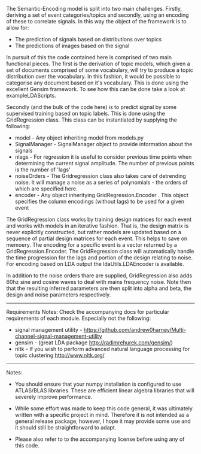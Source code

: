 The Semantic-Encoding model is split into two main challenges. Firstly, deriving a set of event categories/topics and secondly, using an encoding of these to correlate signals. In this way the object of the framework is to allow for:

  - The prediction of signals based on distributions over topics
  - The predictions of images based on the signal

In pursuit of this the code contained here is comprised of two main functional pieces. The first is the derivation of topic models, which given a set of documents comprised of some vocabulary, will try to produce a topic distribution over the vocabulary. In this fashion, it would be possible to categorise any document based on it's vocabulary. This is done using the excellent Gensim framework. To see how this can be done take a look at exampleLDAScripts. 

Secondly (and the bulk of the code here) is to predict signal by some supervised training based on topic labels. This is done using the GridRegression class. This class can be instantiated by supplying the following:
  - model - Any object inheriting model from models.py
  - SignalManager - SignalManager object to provide information about the signals
  - nlags - For regression it is useful to consider previous time points when determining the current signal amplitude. The number of previous     points is the number of 'lags'
  - noiseOrders - The Gridregression class also takes care of detrending noise. It will manage a noise as a series of polynomials - the orders     of which are specified here.
  - encoder - Any object inheritying GridRegression.Encoder . This object specifies the column encodings (without lags) to be used for a given     event

The GridRegression class works by training design matrices for each event and works with models in an iterative fashion. That is, the design matrix is never explicitly constructed, but rather models are updated based on a sequence of partial design matrices for each event. This helps to save on memoery. The encoding for a specific event is a vector returned by a GridRegression.Encoder. The GridRegression class will automatically handle the time progression for the lags and portion of the design relating to noise. For encoding based on LDA output the ldaUtils.LDAEncoder is available. 

In addition to the noise orders thare are supplied, GridRegression also adds 60hz sine and cosine waves to deal with mains frequency noise. Note then that the resulting inferred parameters are then split into alpha and beta, the design and noise parameters respectively. 


---------------------------------
Requirements Notes:
Check the accompanying docs for particular requirements of each module. Especially not the following:

- signal management utility - https://github.com/andrew0harney/Multi-channel-signal-management-utility
- gensim - (great LDA package http://radimrehurek.com/gensim/)
- nltk - If you wish to perform advanced natural language processing for topic clustering http://www.nltk.org/


---------------------------------
Notes:

  - You should ensure that your numpy installation is configured to use ATLAS/BLAS libraries. These are efficient linear algebra libraries that will severely improve performance. 

  - While some effort was made to keep this code general, it was ultimately written with a specific project in mind. Therefore it is not intended as a general release package, however, I hope it may provide some use and it should still be straightforward to adapt.

- Please also refer to to the accompanying license before using any of this code.
